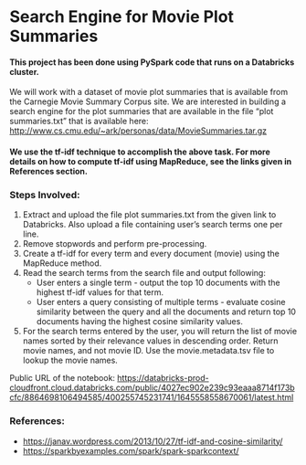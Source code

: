 # Search Engine for Movie Plot Summaries

#### This project has been done using PySpark code that runs on a Databricks cluster.

We will work with a dataset of movie plot summaries that is available from the Carnegie Movie Summary Corpus site. We are interested in building a search engine for the plot summaries that are available in the file “plot summaries.txt” that is available here: http://www.cs.cmu.edu/~ark/personas/data/MovieSummaries.tar.gz

#### We use the tf-idf technique to accomplish the above task. For more details on how to compute tf-idf using MapReduce, see the links given in References section.

### Steps Involved:

1. Extract and upload the file plot summaries.txt from the given link to Databricks. Also upload a file containing user’s search terms one per line.
2. Remove stopwords and perform pre-processing.
3. Create a tf-idf for every term and every document (movie) using the MapReduce method.
4. Read the search terms from the search file and output following:
   * User enters a single term - output the top 10 documents with the highest tf-idf values for that term.
   * User enters a query consisting of multiple terms - evaluate cosine similarity between the query and all the documents and return top 10 documents having the highest cosine similarity values.
5. For the search terms entered by the user, you will return the list of movie names sorted by their relevance values in descending order. Return movie names, and not movie ID. Use the movie.metadata.tsv file to lookup the movie names.

Public URL of the notebook: https://databricks-prod-cloudfront.cloud.databricks.com/public/4027ec902e239c93eaaa8714f173bcfc/8864698106494585/400255745231741/1645558558670061/latest.html

### References:

* https://janav.wordpress.com/2013/10/27/tf-idf-and-cosine-similarity/
* https://sparkbyexamples.com/spark/spark-sparkcontext/
